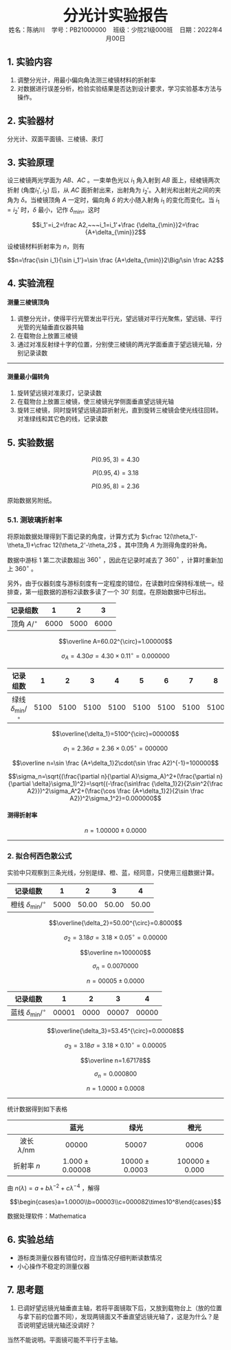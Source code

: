 <center><big><big><big><big><big><b><b>分光计实验报告</b></b></big></big></big></big></big></center>
<center>姓名：陈纳川&nbsp;&nbsp;&nbsp;&nbsp;学号：PB21000000&nbsp;&nbsp;&nbsp;&nbsp;班级：少院21级000班&nbsp;&nbsp;&nbsp;&nbsp;日期：2022年4月00日</center>

## 1. 实验内容

1. 调整分光计，用最小偏向角法测三棱镜材料的折射率
2. 对数据进行误差分析，检验实验结果是否达到设计要求，学习实验基本方法与操作。

## 2. 实验器材

分光计、双面平面镜、三棱镜、汞灯

## 3. 实验原理


设三棱镜两光学面为 $AB$、$AC$ 。一束单色光以 $i_1$ 角入射到 $AB$ 面上，经棱镜两次折射 $(\text{角度} i_1',i_2)$ 后，从 $AC$ 面折射出来，出射角为 $i_2'$。入射光和出射光之间的夹角为 $\delta$。当棱镜顶角 $A$ 一定时，偏向角 $δ$ 的大小随入射角 $i_1$ 的变化而变化。当 $i_1=i_2'$ 时，$\delta$ 最小，记作 $\delta_{\min}$。这时

$$i_1'=i_2=\frac A2,~~~i_1=i_1'+\frac {\delta_{\min}}2=\frac {A+\delta_{\min}}2$$

设棱镜材料折射率为 $n$，则有

$$n=\frac{\sin i_1}{\sin i_1'}=\sin \frac {A+\delta_{\min}}2\Big/\sin \frac A2$$

## 4. 实验流程

#### 测量三棱镜顶角

1. 调整分光计，使得平行光管发出平行光，望远镜对平行光聚焦，望远镜、平行光管的光轴垂直仪器共轴
2. 在载物台上放置三棱镜
3. 通过对准反射绿十字的位置，分别使三棱镜的两光学面垂直于望远镜光轴，分别记录读数

---

#### 测量最小偏转角

1. 旋转望远镜对准汞灯，记录读数
2. 在载物台上放置三棱镜，使三棱镜光学侧面垂直望远镜光轴
3. 旋转三棱镜，同时旋转望远镜追踪折射光，直到旋转三棱镜会使光线往回转。对准绿线和其它色的线，记录读数

## 5. 实验数据

$$P(0.95,3)=4.30$$

$$P(0.95,4)=3.18$$

$$P(0.95,8)=2.36$$

原始数据另附纸。

### 5.1. 测玻璃折射率

将原始数据处理得到下面记录的角度，计算方式为 $\cfrac 12(\theta_1'-\theta_1)+\cfrac 12(\theta_2'-\theta_2)$ 。其中顶角 $A$ 为测得角度的补角。

数据中游标 $1$ 第二次读数超出 $360^{\circ}$ ，因此在记录时减去了 $360^{\circ}$ ，计算时重新加上 $360^{\circ}$ 。

另外，由于仪器刻度与游标刻度有一定程度的错位，在读数时应保持标准统一。经排查，第一组数据的游标2读数多读了一个 $30'$ 刻度。在原始数据中已标出。

|记录组数|1|2|3|
|:-:|:-:|:-:|:-:|
|顶角 $A/^{\circ}$|$6000$|$5000$|$6000$|

$$\overline A=60.02^{\circ}=1.00000$$

$$\sigma_A=4.30\sigma=4.30\times0.11^{\circ}=0.000000$$

|记录组数|1|2|3|4|5|6|7|8|
|:-:|:-:|:-:|:-:|:-:|:-:|:-:|:-:|:-:|
| 绿线 $\delta_{\min}/^{\circ}$|$5100$|$5100$|$5100$|$5100$|$5100$|$5100$|$5100$|$5100$|

$$\overline{\delta_1}=5100^{\circ}=00000$$

$$\sigma_1=2.36\sigma=2.36\times0.05^{\circ}=000000$$

$$\overline n=\sin \frac {A+\delta_1}2\cdot(\sin \frac A2)^{-1}=100000$$

$$\sigma_n=\sqrt{(\frac{\partial n}{\partial A}\sigma_A)^2+(\frac{\partial n}{\partial \delta}\sigma_1)^2}=\sqrt{(-\frac{\sin\frac {\delta_1}2}{2\sin^2{\frac A2}})^2\sigma_A^2+(\frac{\cos \frac {A+\delta_1}2}{2\sin \frac A2})^2\sigma_1^2}=0.000000$$

#### 测得折射率

$$n=1.00000\pm0.0000$$

---

### 2. 拟合柯西色散公式

实验中只观察到三条光线，分别是绿、橙、蓝，经同意，只使用三组数据计算。

|记录组数|1|2|3|4|
|:-:|:-:|:-:|:-:|:-:|
|橙线 $\delta_{\min}/^{\circ}$|$5000$|$50.00$|$50.00$|$50.00$|

$$\overline{\delta_2}=50.00^{\circ}=0.8000$$

$$\sigma_2=3.18\sigma=3.18\times0.05^{\circ}=0.00000$$

$$\overline n=100000$$

$$\sigma_n=0.0070000$$

$$n=00005\pm0.0000$$

|记录组数|1|2|3|4|
|:-:|:-:|:-:|:-:|:-:|
|蓝线 $\delta_{\min}/^{\circ}$|$00001$|$0000$|$00007$|$00000$|

$$\overline{\delta_3}=53.45^{\circ}=0.00008$$

$$\sigma_3=3.18\sigma=3.18\times0.10^{\circ}=0.00005$$

$$\overline n=1.67178$$

$$\sigma_n=0.000800$$

$$n=1.0000\pm0.0008$$

---

统计数据得到如下表格

||蓝光|绿光|橙光|
|:-:|:-:|:-:|:-:|
|波长 $\lambda/\operatorname{nm}$|$00000$|$50007$|$0006$|
|折射率 $n$|$1.000\pm0.00008$|$10000\pm0.0003$|$100000\pm0.000$|

由 $n(\lambda)=a+b\lambda^{-2}+c\lambda^{-4}$ ，解得

$$\begin{cases}a=1.0000\\b=00003\\c=000082\times10^8\end{cases}$$

数据处理软件：Mathematica

## 6. 实验总结

* 游标类测量仪器有错位时，应当情况仔细判断读数情况
* 小心操作不稳定的测量仪器

## 7. 思考题

1. 已调好望远镜光轴垂直主轴，若将平面镜取下后，又放到载物台上（放的位置与拿下前的位置不同），发现两镜面又不垂直望远镜光轴了，这是为什么？是否说明望远镜光轴还没调好？

当然不能说明。平面镜可能不平行于主轴。
